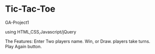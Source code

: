 # Tic-Tac-Toe
GA-Project1



using HTML,CSS,Javascript/jQuery

The Features: Enter Two players name. Win, or Draw. players take turns. Play Again button.
